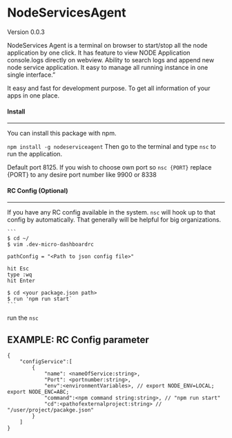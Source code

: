 # NodeServicesAgent 
Version 0.0.3

NodeServices Agent is a terminal on browser to start/stop all the node application by one click. It has feature to view NODE Application console.logs directly on webview. Ability to search logs and append new node service application. It easy to manage all running instance in one single interface.”

It easy and fast for development purpose. To get all information of your apps in one place. 

#### Install
---------
You can install this package with npm.
    
`npm install -g nodeserviceagent`
Then go to the terminal and type `nsc` to run the application. 

Default port 8125. If you wish to choose own port so `nsc {PORT}` replace {PORT} to any desire port number like 9900 or 8338 

#### RC Config (Optional)
---------
If you have any RC config available in the system. `nsc` will hook up to that config by automatically. That generally will be helpful for big organizations.


    ```
    $ cd ~/
    $ vim .dev-micro-dashboardrc

    pathConfig = "<Path to json config file>"

    hit Esc
    type :wq
    hit Enter

    $ cd <your package.json path>
    $ run 'npm run start`
    ```

run the `nsc`

EXAMPLE: RC Config parameter 
---------

```
{
    "configService":[
        {
            "name": <nameOfService:string>,
            "Port": <portnumber:string>,
            "env":<environmentVariables>, // export NODE_ENV=LOCAL; export NODE_ENC=ABC;
            "command":<npm command string:string>, // "npm run start"
            "cd":<pathofexternalproject:string> // "/user/project/pacakge.json"
        }
    ]
}    
```
